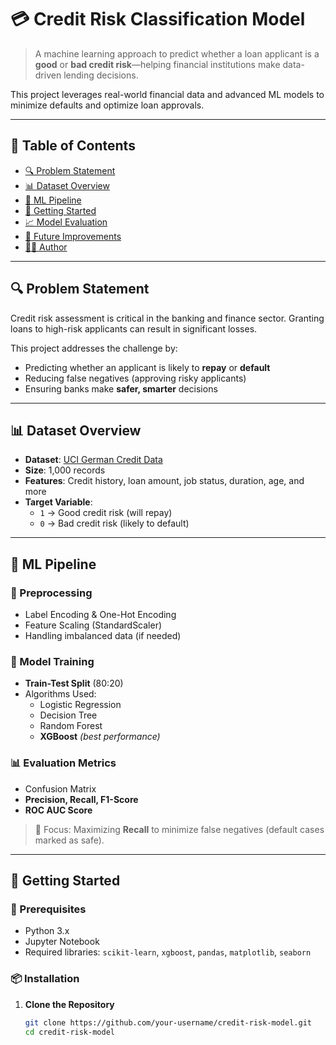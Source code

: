 # 💳 Credit Risk Classification Model

> A machine learning approach to predict whether a loan applicant is a **good** or **bad credit risk**—helping financial institutions make data-driven lending decisions.

This project leverages real-world financial data and advanced ML models to minimize defaults and optimize loan approvals.

---

## 📌 Table of Contents

- [🔍 Problem Statement](#-problem-statement)
- [📊 Dataset Overview](#-dataset-overview)
- [🧠 ML Pipeline](#-ml-pipeline)
- [🏁 Getting Started](#-getting-started)
- [📈 Model Evaluation](#-model-evaluation)
- [🚀 Future Improvements](#-future-improvements)
- [🙋‍♀️ Author](#-author)

---

## 🔍 Problem Statement

Credit risk assessment is critical in the banking and finance sector. Granting loans to high-risk applicants can result in significant losses.

This project addresses the challenge by:
- Predicting whether an applicant is likely to **repay** or **default**
- Reducing false negatives (approving risky applicants)
- Ensuring banks make **safer, smarter** decisions

---

## 📊 Dataset Overview

- **Dataset**: [UCI German Credit Data](https://archive.ics.uci.edu/ml/datasets/statlog+(german+credit+data))
- **Size**: 1,000 records
- **Features**: Credit history, loan amount, job status, duration, age, and more
- **Target Variable**:
  - `1` → Good credit risk (will repay)
  - `0` → Bad credit risk (likely to default)

---

## 🧠 ML Pipeline

### 🔄 Preprocessing
- Label Encoding & One-Hot Encoding
- Feature Scaling (StandardScaler)
- Handling imbalanced data (if needed)

### 🧪 Model Training
- **Train-Test Split** (80:20)
- Algorithms Used:
  - Logistic Regression
  - Decision Tree
  - Random Forest
  - **XGBoost** *(best performance)*

### 📊 Evaluation Metrics
- Confusion Matrix
- **Precision, Recall, F1-Score**
- **ROC AUC Score**

> 🎯 Focus: Maximizing **Recall** to minimize false negatives (default cases marked as safe).

---

## 🏁 Getting Started

### 🔧 Prerequisites
- Python 3.x
- Jupyter Notebook
- Required libraries: `scikit-learn`, `xgboost`, `pandas`, `matplotlib`, `seaborn`

### 📦 Installation

1. **Clone the Repository**
   ```bash
   git clone https://github.com/your-username/credit-risk-model.git
   cd credit-risk-model
